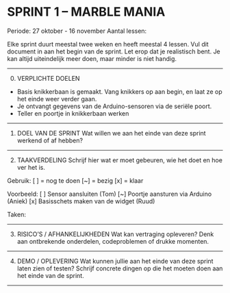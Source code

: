 # SPRINT 1 – MARBLE MANIA
Periode: 27 oktober - 16 november
Aantal lessen: 

Elke sprint duurt meestal twee weken en heeft meestal 4 lessen. 
Vul dit document in aan het begin van de sprint.
Let erop dat je realistisch bent. Je kan altijd uiteindelijk meer doen, maar minder is niet handig.

------------------------------------------------------------
0. VERPLICHTE DOELEN

* Basis knikkerbaan is gemaakt. Vang knikkers op aan begin, en laat ze op het einde weer verder gaan.
* Je ontvangt gegevens van de Arduino-sensoren via de seriële poort.
* Teller en poortje in knikkerbaan werken 
------------------------------------------------------------
1. DOEL VAN DE SPRINT
Wat willen we aan het einde van deze sprint werkend of af hebben?



------------------------------------------------------------
2. TAAKVERDELING
Schrijf hier wat er moet gebeuren, wie het doet en hoe ver het is.

Gebruik: [ ] = nog te doen   [~] = bezig   [x] = klaar

Voorbeeld:
[ ] Sensor aansluiten (Tom)
[~] Poortje aansturen via Arduino (Aniek)
[x] Basisschets maken van de widget (Ruud)

Taken:




------------------------------------------------------------
3. RISICO’S / AFHANKELIJKHEDEN
Wat kan vertraging opleveren? Denk aan ontbrekende onderdelen, codeproblemen of drukke momenten.



------------------------------------------------------------
4. DEMO / OPLEVERING
Wat kunnen jullie aan het einde van deze sprint laten zien of testen? Schrijf concrete dingen op die het moeten doen aan het einde van de sprint.




------------------------------------------------------------
